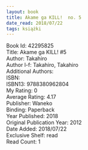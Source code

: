 ```yaml
---
layout: book
title: Akame ga KILL!  no. 5
date_read: 2018/07/22
tags: książki
---
```


Book Id: 42295825<br />
Title: Akame ga KILL! #5<br />
Author: Takahiro<br />
Author l-f: Takahiro, Takahiro<br />
Additional Authors: <br />
ISBN: <br />
ISBN13: 9788380962804<br />
My Rating: 0<br />
Average Rating: 4.17<br />
Publisher: Waneko<br />
Binding: Paperback<br />
Year Published: 2018<br />
Original Publication Year: 2012<br />
Date Added: 2018/07/22<br />
Exclusive Shelf: read<br />
Read Count: 1<br />


